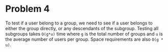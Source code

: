 # Problem 4

To test if a user belong to a group, we need to see if a user belongs to either the group directly,
or any descendants of the subgroup.  Testing all subgroups takes `O(g*u)` time where `g` is the
total number of groups and `u` is the average number of users per group.  Space requirements
are also `O(g * u)`.
